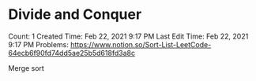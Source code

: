 # Divide and Conquer

Count: 1
Created Time: Feb 22, 2021 9:17 PM
Last Edit Time: Feb 22, 2021 9:17 PM
Problems: https://www.notion.so/Sort-List-LeetCode-64ecb6f90fd74dd5ae25b5d618fd3a8c

Merge sort